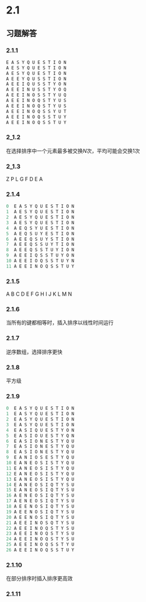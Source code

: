 # 2.1

## 习题解答

### 2.1.1

```C
E A S Y Q U E S T I O N 
A E S Y Q U E S T I O N 
A E S Y Q U E S T I O N
A E E Y Q U S S T I O N 
A E E I Q U S S T Y O N 
A E E I N U S S T Y O Q 
A E E I N O S S T Y U Q 
A E E I N O Q S T Y U S 
A E E I N O Q S T Y U S 
A E E I N O Q S S Y U T 
A E E I N O Q S S T U Y 
A E E I N O Q S S T U Y
```

### 2_1.2

在选择排序中一个元素最多被交换$N$次，平均可能会交换1次

### 2_1.3

Z P L G F D E A

### 2.1.4

```c
0  E A S Y Q U E S T I O N 
1  A E S Y Q U E S T I O N 
2  A E S Y Q U E S T I O N 
3  A E S Y Q U E S T I O N 
4  A E Q S Y U E S T I O N 
5  A E Q S U Y E S T I O N 
6  A E E Q S U Y S T I O N 
7  A E E Q S S U Y T I O N 
8  A E E Q S S T U Y I O N 
9  A E E I Q S S T U Y O N 
10 A E E I O Q S S T U Y N 
11 A E E I N O Q S S T U Y 
```

### 2.1.5

A B C D E F G H I J K L M N

### 2.1.6

当所有的键都相等时，插入排序以线性时间运行

### 2.1.7

逆序数组，选择排序更快

### 2.1.8

平方级

### 2.1.9

```c
0  E A S Y Q U E S T I O N 
1  E A S Y Q U E S T I O N 
2  E A S Y Q U E S T I O N 
3  E A S Y Q U E S T I O N 
4  E A S I Q U E S T Y O N 
5  E A S I O U E S T Y Q N 
6  E A S I O N E S T Y Q U 
7  E A S I O N E S T Y Q U 
8  E A S I O N E S T Y Q U 
9  E A N I O S E S T Y Q U 
10 E A N E O S I S T Y Q U 
11 E A N E O S I S T Y Q U 
12 E A N E O S I S T Y Q U 
13 E A N E O S I S T Y Q U 
14 E A N E O S I Q T Y S U 
15 E A N E O S I Q T Y S U 
16 A E N E O S I Q T Y S U 
17 A E N E O S I Q T Y S U 
18 A E E N O S I Q T Y S U 
19 A E E N O S I Q T Y S U 
20 A E E N O S I Q T Y S U 
21 A E E I N O S Q T Y S U 
22 A E E I N O Q S T Y S U 
23 A E E I N O Q S T Y S U 
24 A E E I N O Q S T Y S U 
25 A E E I N O Q S S T Y U 
26 A E E I N O Q S S T U Y 
```

### 2.1.10

在部分排序时插入排序更高效

### 2.1.11
